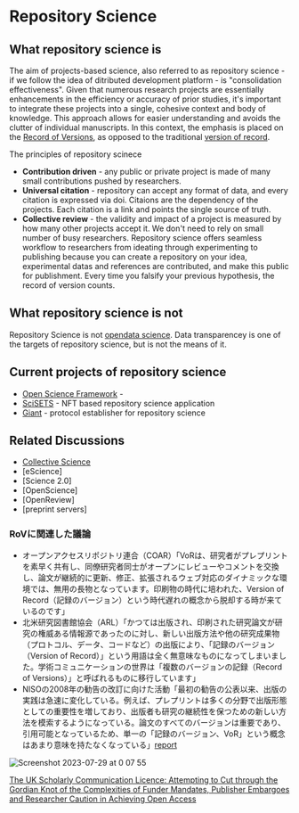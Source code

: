 # Repository Science
## What repository science is
The aim of projects-based science, also referred to as repository science - if we follow the idea of ditributed development platform - is "consolidation effectiveness". Given that numerous research projects are essentially enhancements in the efficiency or accuracy of prior studies, it's important to integrate these projects into a single, cohesive context and body of knowledge.  This approach allows for easier understanding and avoids the clutter of individual manuscripts. In this context, the emphasis is placed on the [Record of Versions](https://rcos.nii.ac.jp/diary/2022/03/20220304-1/), as opposed to the traditional [version of record](https://scholarlykitchen.sspnet.org/2022/02/14/the-state-of-the-version-of-record/). 

The principles of repository scinece
- **Contribution driven** - any public or private project is made of many small contributions pushed by researchers. 
- **Universal citation** - repository can accept any format of data, and every citation is expressed via doi. Citaions are the dependency of the projects. Each citation is a link and points the single source of truth.
- **Collective review** - the validity and impact of a project is measured by how many other projects accept it. We don't need to rely on small number of busy researchers.
Repository science offers seamless workflow to researchers from ideating through experimenting to publishing because you can create a repository on your idea, experimental datas and references are contributed, and make this public for publishment.
Every time you falsify your previous hypothesis, the record of version counts.

## What repository science is not
Repository Science is not [opendata science](https://rcos.nii.ac.jp/miho/2016/11/20161102/).
Data transparencey is one of the targets of repository science, but is not the means of it.

## Current projects of repository science
- [Open Science Framework](https://www.cos.io/) - 
- [SciSETS](https://scisets.com/) - NFT based repository science application
- [Giant](https://gnt.place) - protocol establisher for repository science

## Related Discussions
- [Collective Science](https://www.sjscience.org/about-sjs)
- [eScience]
- [Science 2.0]
- [OpenScience]
- [OpenReview]
- [preprint servers]

### RoVに関連した議論
- オープンアクセスリポジトリ連合（COAR）「VoRは、研究者がプレプリントを素早く共有し、同僚研究者同士がオープンにレビューやコメントを交換し、論文が継続的に更新、修正、拡張されるウェブ対応のダイナミックな環境では、無用の長物となっています。印刷物の時代に培われた、Version of Record（記録のバージョン）という時代遅れの概念から脱却する時が来ているのです」
- 北米研究図書館協会（ARL）「かつては出版され、印刷された研究論文が研究の権威ある情報源であったのに対し、新しい出版方法や他の研究成果物（プロトコル、データ、コードなど）の出版により、「記録のバージョン（Version of Record）」という用語は全く無意味なものになってしまいました。学術コミュニケーションの世界は「複数のバージョンの記録（Record of Versions）」と呼ばれるものに移行しています」
- NISOの2008年の勧告の改訂に向けた活動「最初の勧告の公表以来、出版の実践は急速に変化している。例えば、プレプリントは多くの分野で出版形態としての重要性を増しており、出版者も研究の継続性を保つための新しい方法を模索するようになっている。論文のすべてのバージョンは重要であり、引用可能となっているため、単一の「記録のバージョン、VoR」という概念はあまり意味を持たなくなっている」[report](https://www.niso.org/sites/default/files/2017-08/RP-8-2008.pdf)

![Screenshot 2023-07-29 at 0 07 55](https://github.com/CollectiveReview/repository-science/assets/94701070/527c22f4-0788-4eac-92fd-82192f0b9abe)

[The UK Scholarly Communication Licence: Attempting to Cut through the Gordian Knot of the Complexities of Funder Mandates, Publisher Embargoes and Researcher Caution in Achieving Open Access](https://www.mdpi.com/2304-6775/6/3/31)
